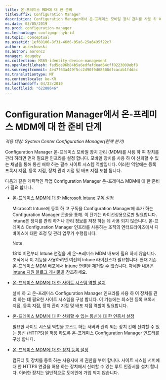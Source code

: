 ```yaml
---
title: 온-프레미스 MDM에 대 한 준비
titleSuffix: Configuration Manager
description: Configuration Manager에서 온-프레미스 모바일 장치 관리를 사용 하 여 장치 관리 준비
ms.date: 03/05/2019
ms.prod: configuration-manager
ms.technology: configmgr-hybrid
ms.topic: conceptual
ms.assetid: 1ef60106-8f31-46d6-95a6-25a6495f22c7
author: aczechowski
ms.author: aaroncz
manager: dougeby
ms.collection: M365-identity-device-management
ms.openlocfilehash: fad5ce96b84b5a6edfafdead64cff0223009ebf8
ms.sourcegitcommit: 4e47f63a449f5cc2d90f9d68500dfcacab1f4dac
ms.translationtype: MT
ms.contentlocale: ko-KR
ms.lasthandoff: 04/23/2019
ms.locfileid: "62288646"
---
```

# <a name="preparation-steps-for-on-premises-mdm-in-configuration-manager"></a>Configuration Manager에서 온-프레미스 MDM에 대 한 준비 단계

*적용 대상: System Center Configuration Manager(현재 분기)*

Configuration Manager 온-프레미스 모바일 장치 관리 (MDM)를 사용 하 여 장치를 관리 하려면 먼저 필요한 인프라를 설정 합니다. 모바일 장치를 사용 하 여 신뢰할 수 있는 채널을 통해 통신 해야 하는 필수 사이트 시스템 역할입니다. 이러한 역할에는 등록 프록시 지점, 등록 지점, 장치 관리 지점 및 배포 지점 포함 됩니다.

다음과 같은 개략적인 작업 Configuration Manager 온-프레미스 MDM에 대 한 준비가 필요 합니다.  

- [온-프레미스 MDM에 대 한 Microsoft Intune 구독 설정](/sccm/mdm/get-started/set-up-intune-subscription-on-premises-mdm)  

    Microsoft Intune에 등록 하 고 구독을 Configuration Manager에 추가 하는 Configuration Manager 콘솔을 통해. 이 단계는 라이선싱용으로만 필요합니다. Intune은 장치를 관리 하거나 관리 정보를 저장 하는 데 사용 되지 않습니다. 온-프레미스 Configuration Manager 인프라를 사용하는 조직의 엔터프라이즈에서 디바이스에 대한 조정 및 관리 업무가 수행됩니다.  

    > [!Note]  
    > 1810 버전부터 Intune 연결을 새 온-프레미스 MDM 배포에 필요 하지 않습니다.<!--3607730, fka 1359124--> 조직에서 이 기능을 사용하려면 여전히 Intune 라이선스가 필요합니다. 현재 기존 온-프레미스 MDM 배포에서 Intune 연결을 제거할 수 없습니다. 자세한 내용은 [Intune 지원 블로그 게시물](https://techcommunity.microsoft.com/t5/Intune-Customer-Success/Move-from-Hybrid-Mobile-Device-Management-to-Intune-on-Azure/ba-p/280150)을 참조하세요.  

- [온-프레미스 MDM에 대 한 사이트 시스템 역할 설치](/sccm/mdm/get-started/install-site-system-roles-for-on-premises-mdm)  

    설치 하 고 온-프레미스 Configuration Manager 인프라를 사용 하 여 장치를 관리 하는 데 필요한 사이트 시스템을 구성 합니다. 이 기능에는 최소한 등록 프록시 지점, 등록 지점, 장치 관리 지점 및 배포 지점 역할이 필요합니다.  

- [온-프레미스 MDM에 대 한 신뢰할 수 있는 통신에 대 한 인증서 설정](/sccm/mdm/get-started/set-up-certificates-on-premises-mdm)  

    필요한 사이트 시스템 역할을 호스트 하는 서버와 관리 되는 장치 간에 신뢰할 수 있는 통신 (HTTPS)을 허용 하도록 온-프레미스 Configuration Manager 인프라를 구성 합니다.  

- [온-프레미스 MDM에 대 한 장치 등록 설정](/sccm/mdm/get-started/set-up-device-enrollment-on-premises-mdm)  

    컴퓨터 및 장치를 등록 하는 사용자에 게 권한을 부여 합니다. 사이트 시스템 서버에 대 한 HTTPS 연결을 허용 하는 장치에서 신뢰할 수 있는 루트 인증서를 설치 합니다. 이러한 장치는 일반적으로 도메인에 가입 되지 않습니다.  

